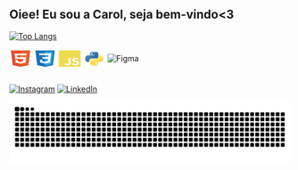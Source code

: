 ## Oiee! Eu sou a Carol, seja bem-vindo<3

<div style="width: 200px;">
<a href="https://github.com/CarolinaPinheiroSantos/github-readme-stats">
  <img src="https://github-readme-stats.vercel.app/api/top-langs/?username=CarolinaPinheiroSantos&langs_count=8" alt="Top Langs" />
</a>
</div>

<div style="display: inline_block"><br>
  <img align="center" alt="HTML" height="30" width="40" src="https://raw.githubusercontent.com/devicons/devicon/master/icons/html5/html5-original.svg">
  <img align="center" alt="CSS" height="30" width="40" src="https://raw.githubusercontent.com/devicons/devicon/master/icons/css3/css3-original.svg">
  <img align="center" alt="Js" height="30" width="40" src="https://raw.githubusercontent.com/devicons/devicon/master/icons/javascript/javascript-plain.svg">
  <img align="center" alt="Python" height="30" width="40" src="https://raw.githubusercontent.com/devicons/devicon/master/icons/python/python-original.svg">
  <img align="center" alt="Figma" height="30" width="40" src="https://cdn.jsdelivr.net/gh/devicons/devicon@latest/icons/figma/figma-original.svg" />
</div><br>

[![Instagram](https://img.shields.io/badge/Instagram-%23E4405F.svg?logo=Instagram&logoColor=white)](https://instagram.com/carol_pinheirinho) [![LinkedIn](https://img.shields.io/badge/LinkedIn-%230077B5.svg?logo=linkedin&logoColor=white)](https://linkedin.com/in/Carolina-Pinheiro-Dos-Santos) 

<picture align="center">
  <source media="(prefers-color-scheme: dark)" srcset="https://raw.githubusercontent.com/CarolinaPinheiroSantos/CarolinaPinheiroSantos/output/github-contribution-grid-snake-dark.svg">
  <source media="(prefers-color-scheme: light)" srcset="https://raw.githubusercontent.com/CarolinaPinheiroSantos/CarolinaPinheiroSantos/output/github-contribution-grid-snake-dark.svg">
  <img align="center" alt="github contribution grid snake animation" src="https://raw.githubusercontent.com/CarolinaPinheiroSantos/CarolinaPinheiroSantos/output/github-contribution-grid-snake.svg">
</picture>
